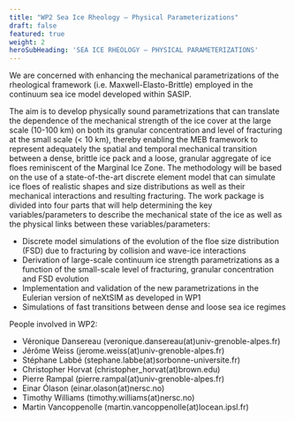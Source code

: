 ```yaml
---
title: "WP2 Sea Ice Rheology — Physical Parameterizations"
draft: false
featured: true
weight: 2
heroSubHeading: 'SEA ICE RHEOLOGY — PHYSICAL PARAMETERIZATIONS'
---
```


We are concerned with enhancing the mechanical parametrizations of the rheological framework (i.e. Maxwell-Elasto-Brittle) employed in the continuum sea ice model developed within SASIP. 

The aim is to develop physically sound parametrizations that can translate the dependence of the mechanical strength of the ice cover at the large scale (10-100 km) on both its granular concentration and level of fracturing at the small scale (< 10 km), thereby enabling the MEB framework to represent adequately the spatial and temporal mechanical transition between a dense, brittle ice pack and a loose, granular aggregate of ice floes reminiscent of the Marginal Ice Zone. The methodology will be based on the use of a state-of-the-art discrete element model that can simulate ice floes of realistic shapes and size distributions as well as their mechanical interactions and resulting fracturing. The work package is divided into four parts that will help determining the key variables/parameters to describe the mechanical state of the ice as well as the physical links between these variables/parameters:

 - Discrete model simulations of the evolution of the floe size distribution (FSD) due to fracturing by collision and wave-ice interactions
 - Derivation of large-scale continuum ice strength parametrizations as a function of the small-scale level of fracturing, granular concentration and FSD evolution
 - Implementation and validation of the new parametrizations in the Eulerian version of neXtSIM as developed in WP1
 - Simulations of fast transitions between dense and loose sea ice regimes

People involved in WP2:

 - Véronique Dansereau (veronique.dansereau(at)univ-grenoble-alpes.fr)
 - Jérôme Weiss (jerome.weiss(at)univ-grenoble-alpes.fr)
 - Stéphane Labbé (stephane.labbe(at)sorbonne-universite.fr)
 - Christopher Horvat (christopher_horvat(at)brown.edu)
 - Pierre Rampal (pierre.rampal(at)univ-grenoble-alpes.fr)
 - Einar Ólason (einar.olason(at)nersc.no)
 - Timothy Williams (timothy.williams(at)nersc.no)
 - Martin Vancoppenolle (martin.vancoppenolle(at)locean.ipsl.fr)
 
